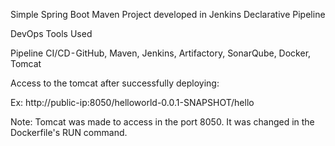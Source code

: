 Simple Spring Boot Maven Project developed in Jenkins Declarative Pipeline

DevOps Tools Used

Pipeline CI/CD - GitHub, Maven, Jenkins, Artifactory, SonarQube, Docker, Tomcat

Access to the tomcat after successfully deploying:

Ex: http://public-ip:8050/helloworld-0.0.1-SNAPSHOT/hello

Note: Tomcat was made to access in the port 8050. It was changed in the Dockerfile's RUN command.
